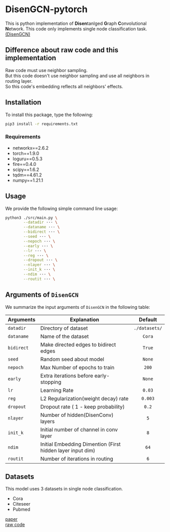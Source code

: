 # DisenGCN-pytorch

This is python implementation of **Disen**tanlged **G**raph **C**onvolutional **N**etwork.
This code only implements single node classification task.    
[(DisenGCN)](https://jianxinma.github.io/assets/DisenGCN.pdf)    

## Difference about raw code and this implementation  
Raw code must use neighbor sampling.   
But this code doesn't use neighbor sampling and use all neighbors in routing layer.   
So this code's embedding reflects all neighbors' effects. 

## Installation
To install this package, type the following:
```bash
pip3 install -r requirements.txt
```

### Requirements
* networkx==2.6.2
* torch==1.9.0
* loguru==0.5.3
* fire==0.4.0
* scipy==1.6.2
* tqdm==4.61.2
* numpy==1.21.1

## Usage
We provide the following simple command line usage:
```bash
python3 ./src/main.py \
        --datadir ··· \
        --dataname ··· \
        --bidirect ··· \
        --seed ··· \
        --nepoch ··· \
        --early ··· \
        --lr ··· \
        --reg ··· \
        --dropout ··· \
        --nlayer ··· \
        --init_k ··· \
        --ndim ··· \
        --routit ··· \
```


## Arguments of `DisenGCN`
We summarize the input arguments of `DisenGCN` in the following table:

| Arguments     | Explanation       | Default       | 
| --------------|-------------------|:-------------:|
| `datadir` | Directory of dataset | `./datasets/` |
| `dataname` | Name of the dataset | `Cora`|
| `bidirect` | Make directed edges to bidirect edges | `True`|
| `seed` | Random seed about model | `None`|
| `nepoch` | Max Number of epochs to train | `200`|
| `early` | Extra iterations before early-stopping | `None`|
| `lr` | Learning Rate | `0.03`|
| `reg` | L2 Regularization(weight decay) rate  | `0.003`|
| `dropout` | Dropout rate ( 1 - keep probability) | `0.2`|
| `nlayer` | Number of hidden(DisenConv) layers | `5`|
| `init_k` | Initial number of channel in conv layer | `8`|
| `ndim` | Initial Embedding Dimention (First hidden layer input dim) | `64`|
| `routit` | Number of iterations in routing | `6` |

## Datasets
This model uses 3 datasets in single node classification.   
* Cora
* Citeseer
* Pubmed    


[paper](https://jianxinma.github.io/assets/DisenGCN.pdf)   
[raw code](https://jianxinma.github.io/assets/DisenGCN-py3.zip)
